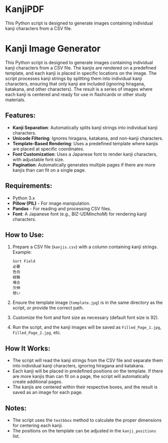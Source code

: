 # KanjiPDF
This Python script is designed to generate images containing individual kanji characters from a CSV file.


# Kanji Image Generator

This Python script is designed to generate images containing individual kanji characters from a CSV file. The kanjis are rendered on a predefined template, and each kanji is placed in specific locations on the image. The script processes kanji strings by splitting them into individual kanji characters, ensuring that only kanji are included (ignoring hiragana, katakana, and other characters). The result is a series of images where each kanji is centered and ready for use in flashcards or other study materials.

## Features:
- **Kanji Separation**: Automatically splits kanji strings into individual kanji characters.
- **Unicode Filtering**: Ignores hiragana, katakana, and non-kanji characters.
- **Template-Based Rendering**: Uses a predefined template where kanjis are placed at specific coordinates.
- **Font Customization**: Uses a Japanese font to render kanji characters, with adjustable font size.
- **Pagination**: Automatically generates multiple pages if there are more kanjis than can fit on a single page.

## Requirements:
- Python 3.x
- **Pillow (PIL)** - For image manipulation.
- **Pandas** - For reading and processing CSV files.
- **Font**: A Japanese font (e.g., BIZ-UDMinchoM) for rendering kanji characters.

## How to Use:
1. Prepare a CSV file (`kanjis.csv`) with a column containing kanji strings. Example:
    ```csv
    Sort Field
    必要
    告白
    経験
    場合
    欠伸
    想い
    ```

2. Ensure the template image (`template.jpg`) is in the same directory as the script, or provide the correct path.
3. Customize the font and font size as necessary (default font size is 92).
4. Run the script, and the kanji images will be saved as `Filled_Page_1.jpg`, `Filled_Page_2.jpg`, etc.

## How It Works:
- The script will read the kanji strings from the CSV file and separate them into individual kanji characters, ignoring hiragana and katakana.
- Each kanji will be placed in predefined positions on the template. If there are more kanjis than can fit on a page, the script will automatically create additional pages.
- The kanjis are centered within their respective boxes, and the result is saved as an image for each page.

## Notes:
- The script uses the `textbbox` method to calculate the proper dimensions for centering each kanji.
- The positions on the template can be adjusted in the `kanji_positions` list.
